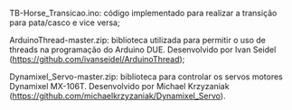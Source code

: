 TB-Horse_Transicao.ino: código implementado para realizar a transição para pata/casco e vice versa;

ArduinoThread-master.zip: biblioteca utilizada para permitir o uso de threads na programação do Arduino DUE. Desenvolvido por Ivan Seidel (https://github.com/ivanseidel/ArduinoThread);

Dynamixel_Servo-master.zip: biblioteca para controlar os servos motores Dynamixel MX-106T. Desenvolvido por Michael Krzyzaniak (https://github.com/michaelkrzyzaniak/Dynamixel_Servo).
